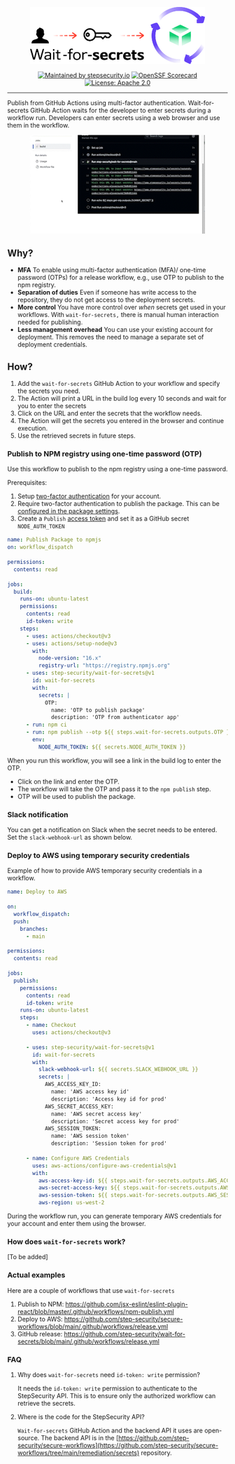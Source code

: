 <p align="center"><img src="images/banner.png" width="400" /></p>

<div align="center">

[![Maintained by stepsecurity.io](https://img.shields.io/badge/maintained%20by-stepsecurity.io-blueviolet)](https://stepsecurity.io/?utm_source=github&utm_medium=organic_oss&utm_campaign=wait-for-secrets)
[![OpenSSF Scorecard](https://api.securityscorecards.dev/projects/github.com/step-security/wait-for-secrets/badge)](https://api.securityscorecards.dev/projects/github.com/step-security/wait-for-secrets)
[![License: Apache 2.0](https://img.shields.io/badge/License-Apache%202.0-blue.svg)](https://raw.githubusercontent.com/step-security/wait-for-secrets/main/LICENSE)

</div>

---

Publish from GitHub Actions using multi-factor authentication. Wait-for-secrets GitHub Action waits for the developer to enter secrets during a workflow run. Developers can enter secrets using a web browser and use them in the workflow.

<p align="center">
  <img src="images/WaitForSecrets4.gif" alt="Demo" >
</p>

## Why?

- **MFA** To enable using multi-factor authentication (MFA)/ one-time password (OTPs) for a release workflow, e.g., use OTP to publish to the npm registry.
- **Separation of duties** Even if someone has write access to the repository, they do not get access to the deployment secrets.
- **More control** You have more control over _when_ secrets get used in your workflows. With `wait-for-secrets,` there is manual human interaction needed for publishing.
- **Less management overhead** You can use your existing account for deployment. This removes the need to manage a separate set of deployment credentials.

## How?

1. Add the `wait-for-secrets` GitHub Action to your workflow and specify the secrets you need.
2. The Action will print a URL in the build log every 10 seconds and wait for you to enter the secrets
3. Click on the URL and enter the secrets that the workflow needs.
4. The Action will get the secrets you entered in the browser and continue execution.
5. Use the retrieved secrets in future steps.

### Publish to NPM registry using one-time password (OTP)

Use this workflow to publish to the npm registry using a one-time password.

Prerequisites:

1. Setup [two-factor authentication](https://docs.npmjs.com/configuring-two-factor-authentication) for your account.
2. Require two-factor authentication to publish the package. This can be [configured in the package settings](https://docs.npmjs.com/requiring-2fa-for-package-publishing-and-settings-modification).
3. Create a `Publish` [access token](https://docs.npmjs.com/creating-and-viewing-access-tokens) and set it as a GitHub secret `NODE_AUTH_TOKEN`

```yaml
name: Publish Package to npmjs
on: workflow_dispatch

permissions:
  contents: read

jobs:
  build:
    runs-on: ubuntu-latest
    permissions:
      contents: read
      id-token: write
    steps:
      - uses: actions/checkout@v3
      - uses: actions/setup-node@v3
        with:
          node-version: "16.x"
          registry-url: "https://registry.npmjs.org"
      - uses: step-security/wait-for-secrets@v1
        id: wait-for-secrets
        with:
          secrets: |
            OTP: 
              name: 'OTP to publish package'
              description: 'OTP from authenticator app'
      - run: npm ci
      - run: npm publish --otp ${{ steps.wait-for-secrets.outputs.OTP }}
        env:
          NODE_AUTH_TOKEN: ${{ secrets.NODE_AUTH_TOKEN }}
```

When you run this workflow, you will see a link in the build log to enter the OTP.

- Click on the link and enter the OTP.
- The workflow will take the OTP and pass it to the `npm publish` step.
- OTP will be used to publish the package.

### Slack notification

You can get a notification on Slack when the secret needs to be entered. Set the `slack-webhook-url` as shown below.

### Deploy to AWS using temporary security credentials

Example of how to provide AWS temporary security credentials in a workflow.

```yaml
name: Deploy to AWS

on:
  workflow_dispatch:
  push:
    branches:
      - main

permissions:
  contents: read

jobs:
  publish:
    permissions:
      contents: read
      id-token: write
    runs-on: ubuntu-latest
    steps:
      - name: Checkout
        uses: actions/checkout@v3

      - uses: step-security/wait-for-secrets@v1
        id: wait-for-secrets
        with:
          slack-webhook-url: ${{ secrets.SLACK_WEBHOOK_URL }}
          secrets: |
            AWS_ACCESS_KEY_ID: 
              name: 'AWS access key id'
              description: 'Access key id for prod'
            AWS_SECRET_ACCESS_KEY:
              name: 'AWS secret access key'
              description: 'Secret access key for prod'
            AWS_SESSION_TOKEN:
              name: 'AWS session token'
              description: 'Session token for prod'

      - name: Configure AWS Credentials
        uses: aws-actions/configure-aws-credentials@v1
        with:
          aws-access-key-id: ${{ steps.wait-for-secrets.outputs.AWS_ACCESS_KEY_ID }}
          aws-secret-access-key: ${{ steps.wait-for-secrets.outputs.AWS_SECRET_ACCESS_KEY }}
          aws-session-token: ${{ steps.wait-for-secrets.outputs.AWS_SESSION_TOKEN }}
          aws-region: us-west-2
```

During the workflow run, you can generate temporary AWS credentials for your account and enter them using the browser.

### How does `wait-for-secrets` work?

[To be added]

### Actual examples

Here are a couple of workflows that use `wait-for-secrets`

1. Publish to NPM: https://github.com/jsx-eslint/eslint-plugin-react/blob/master/.github/workflows/npm-publish.yml
2. Deploy to AWS: https://github.com/step-security/secure-workflows/blob/main/.github/workflows/release.yml
3. GitHub release: https://github.com/step-security/wait-for-secrets/blob/main/.github/workflows/release.yml

### FAQ

1. Why does `wait-for-secrets` need `id-token: write` permission?

   It needs the `id-token: write` permission to authenticate to the StepSecurity API. This is to ensure only the authorized workflow can retrieve the secrets.

2. Where is the code for the StepSecurity API?

   `Wait-for-secrets` GitHub Action and the backend API it uses are open-source. The backend API is in the [https://github.com/step-security/secure-workflows](https://github.com/step-security/secure-workflows/tree/main/remediation/secrets) repository.
